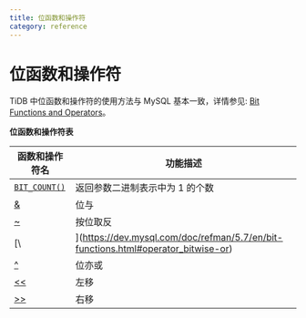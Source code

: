 ```yaml
---
title: 位函数和操作符
category: reference
---
```


# 位函数和操作符

TiDB 中位函数和操作符的使用方法与 MySQL 基本一致，详情参见: [Bit Functions and Operators](https://dev.mysql.com/doc/refman/5.7/en/bit-functions.html)。

**位函数和操作符表**

| 函数和操作符名                                                                                        | 功能描述                                                                                   |
| ---------------------------------------------------------------------------------------------- | -------------------------------------------------------------------------------------- |
| [`BIT_COUNT()`](https://dev.mysql.com/doc/refman/5.7/en/bit-functions.html#function_bit-count) | 返回参数二进制表示中为 1 的个数                                                                      |
| [&](https://dev.mysql.com/doc/refman/5.7/en/bit-functions.html#operator_bitwise-and)           | 位与                                                                                     |
| [~](https://dev.mysql.com/doc/refman/5.7/en/bit-functions.html#operator_bitwise-invert)        | 按位取反                                                                                   |
| [\                                                                                            | ](https://dev.mysql.com/doc/refman/5.7/en/bit-functions.html#operator_bitwise-or) | 位或 |
| [^](https://dev.mysql.com/doc/refman/5.7/en/bit-functions.html#operator_bitwise-xor)           | 位亦或                                                                                    |
| [<<](https://dev.mysql.com/doc/refman/5.7/en/bit-functions.html#operator_left-shift)           | 左移                                                                                     |
| [>>](https://dev.mysql.com/doc/refman/5.7/en/bit-functions.html#operator_right-shift)          | 右移                                                                                     |
